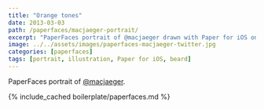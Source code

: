 ```yaml
---
title: "Orange tones"
date: 2013-03-03
path: /paperfaces/macjaeger-portrait/
excerpt: "PaperFaces portrait of @macjaeger drawn with Paper for iOS on an iPad."
image: ../../assets/images/paperfaces-macjaeger-twitter.jpg
categories: [paperfaces]
tags: [portrait, illustration, Paper for iOS, beard]
---
```


PaperFaces portrait of [@macjaeger](https://twitter.com/macjaeger).

{% include_cached boilerplate/paperfaces.md %}
